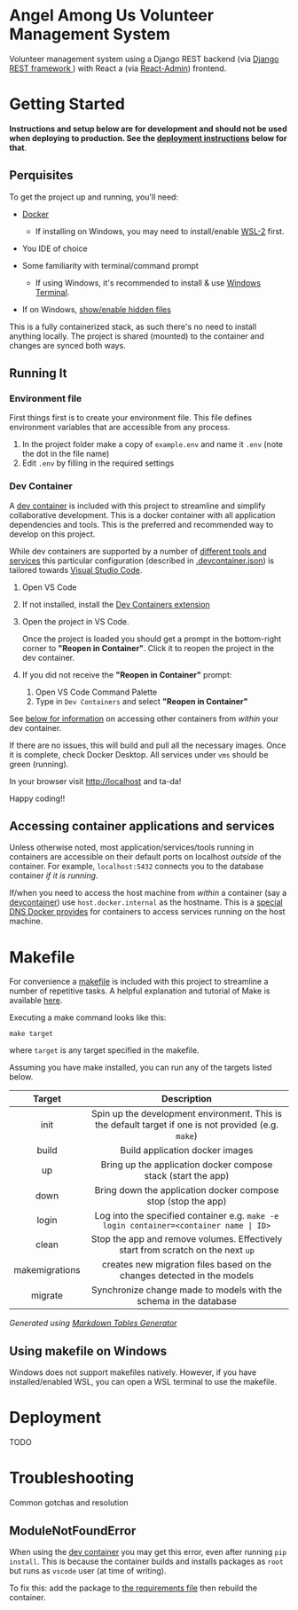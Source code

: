 # Angel Among Us Volunteer Management System

Volunteer management system using a Django REST backend (via [Django REST framework
](https://www.django-rest-framework.org))
with React a (via [React-Admin](https://marmelab.com/react-admin/)) frontend.

# Getting Started

**Instructions and setup below are for development and should not be used when deploying
to production. See the [deployment instructions](#deployment) below for that**.

## Perquisites

To get the project up and running, you'll need:

- [Docker](https://www.docker.com)

  - If installing on Windows, you may need to install/enable [WSL-2](https://learn.microsoft.com/en-us/windows/wsl/install) first.

- You IDE of choice
- Some familiarity with terminal/command prompt

  - If using Windows, it's recommended to install & use [Windows Terminal](https://learn.microsoft.com/en-us/windows/terminal/install).

- If on Windows, [show/enable hidden files](https://support.microsoft.com/en-us/windows/view-hidden-files-and-folders-in-windows-97fbc472-c603-9d90-91d0-1166d1d9f4b5)

This is a fully containerized stack, as such there's no need to install anything locally. The project is shared (mounted) to the container
and changes are synced both ways.

## Running It

### Environment file

First things first is to create your environment file. This file defines
environment variables that are accessible from any process.

1. In the project folder make a copy of `example.env` and name it `.env` (note the dot in the file name)
2. Edit `.env` by filling in the required settings

<!-- From here, you have a couple of options of development environment: -->

<!-- - [Dev container](#dev-container) - simple & easy -->
<!-- - [Local](#local) - your milage may vary -->

### Dev Container

A [dev container](https://containers.dev) is included with this project to
streamline and simplify collaborative development. This is a docker container
with all application dependencies and tools. This is the preferred and
recommended way to develop on this project.

While dev containers are supported by a number of [different tools and services](https://containers.dev/supporting) this particular configuration (described in [.devcontainer.json](.devcontainer/devcontainer.json)) is tailored towards [Visual Studio Code](https://code.visualstudio.com).

1. Open VS Code
2. If not installed, install the [Dev Containers extension](https://marketplace.visualstudio.com/items?itemName=ms-vscode-remote.remote-containers)
3. Open the project in VS Code.

   Once the project is loaded you should get a
   prompt in the bottom-right corner to **"Reopen in Container"**. Click it to
   reopen the project in the dev container.

4. If you did not receive the **"Reopen in Container"** prompt:

   1. Open VS Code Command Palette
   2. Type in `Dev Containers` and select **"Reopen in Container"**

See [below for information](#accessing-container-applications-and-services) on
accessing other containers from _within_ your dev container.

<!-- ### Local

To develop locally, you'll need to install Python & add it to your system PATH.

Additionally, instead of installing Python packages system wide it's best to use
a [Python virtual environment](https://realpython.com/python-virtual-environments-a-primer/#how-can-you-work-with-a-python-virtual-environment).

A [makefile](#makefile) is included with this project to streamline repetitive
tasks. You can use it instead running commands directly.

Assuming Docker is running:

1. Open a terminal/command prompt
2. In the terminal, navigate to the project folder

   ```shell
   # if on Windows the path separator would be \ instead of /
   cd /path/to/angels-among-us-vms
   ```

3. Install project dependencies

   ```shell
   pip install -r requirements.txt
   ```

4. Build the project's docker image:

   ```shell
   docker build -t aau-vms .
   ```

5. Bring up the application stack

   ```shell
   docker compose up -d
   ``` -->

If there are no issues, this will build and pull all the necessary images. Once
it is complete, check Docker Desktop. All services under `vms` should be green (running).

In your browser visit [http://localhost](http://localhost) and ta-da!

Happy coding!!

## Accessing container applications and services

Unless otherwise noted, most application/services/tools running in containers
are accessible on their default ports on localhost _outside_ of the container.
For example, `localhost:5432` connects you to the database container
_if it is running_.

If/when you need to access the host machine from _within_ a container
(say a [devcontainer](#dev-container)) use `host.docker.internal` as the
hostname. This is a [special DNS Docker provides](
   https://www.docker.com/blog/how-docker-desktop-networking-works-under-the-hood/)
for containers to access services running on the host machine.

# Makefile

For convenience a [makefile](<https://en.wikipedia.org/wiki/Make_(software)>) is included with this project
to streamline a number of repetitive tasks. A helpful explanation and tutorial
of Make is available [here](https://makefiletutorial.com).

Executing a make command looks like this:

`make target`

where `target` is any target specified in the makefile.

Assuming you have make installed, you can run any of the targets listed below.

|   **Target**   |                                            **Description**                                           |
|:--------------:|:----------------------------------------------------------------------------------------------------:|
|      init      | Spin up the development environment. This is the default target if one is not provided (e.g. `make`) |
|      build     |                                    Build application docker images                                   |
|       up       |                     Bring up the application docker compose stack (start the app)                    |
|      down      |                     Bring down the application docker compose stop (stop the app)                    |
|      login     |        Log into the specified container e.g. `make -e login container=<container name \| ID>`        |
|      clean     |           Stop the app and remove volumes. Effectively start from scratch on the next `up`           |
| makemigrations |                creates new migration files based on the changes detected in the models               |
|     migrate    |                   Synchronize change made to models with the schema in the database                  |

_Generated using [Markdown Tables Generator](https://www.tablesgenerator.com/markdown_tables#)_

## Using makefile on Windows

Windows does not support makefiles natively. However, if you have installed/enabled WSL,
you can open a WSL terminal to use the makefile.

# Deployment

TODO

# Troubleshooting

Common gotchas and resolution

## ModuleNotFoundError

When using the [dev container](#dev-container) you may get this error,
even after running `pip install`. This is because the container builds
and installs packages as `root` but runs as `vscode` user (at time of writing).

To fix this: add the package to [the requirements file](./requirements.txt)
then rebuild the container.
